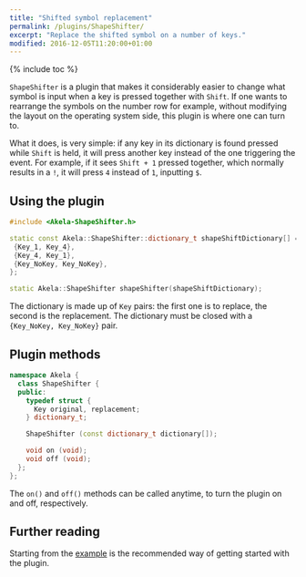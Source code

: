 ```yaml
---
title: "Shifted symbol replacement"
permalink: /plugins/ShapeShifter/
excerpt: "Replace the shifted symbol on a number of keys."
modified: 2016-12-05T11:20:00+01:00
---
```


{% include toc %}

`ShapeShifter` is a plugin that makes it considerably easier to change what
symbol is input when a key is pressed together with `Shift`. If one wants to
rearrange the symbols on the number row for example, without modifying the
layout on the operating system side, this plugin is where one can turn to.

What it does, is very simple: if any key in its dictionary is found pressed
while `Shift` is held, it will press another key instead of the one triggering
the event. For example, if it sees `Shift + 1` pressed together, which normally
results in a `!`, it will press `4` instead of `1`, inputting `$`.

## Using the plugin

```c++
#include <Akela-ShapeShifter.h>

static const Akela::ShapeShifter::dictionary_t shapeShiftDictionary[] = {
 {Key_1, Key_4},
 {Key_4, Key_1},
 {Key_NoKey, Key_NoKey},
};

static Akela::ShapeShifter shapeShifter(shapeShiftDictionary);
```

The dictionary is made up of `Key` pairs: the first one is to replace, the
second is the replacement. The dictionary must be closed with a `{Key_NoKey,
Key_NoKey}` pair.

## Plugin methods

```c++
namespace Akela {
  class ShapeShifter {
  public:
    typedef struct {
      Key original, replacement;
    } dictionary_t;

    ShapeShifter (const dictionary_t dictionary[]);

    void on (void);
    void off (void);
  };
};
```

The `on()` and `off()` methods can be called anytime, to turn the plugin on and
off, respectively.

## Further reading

Starting from the [example][plugin:example] is the recommended way of getting
started with the plugin.

 [plugin:example]: https://github.com/algernon/Akela/blob/master/lib/Akela-ShapeShifter/examples/ShapeShifter/ShapeShifter.ino
